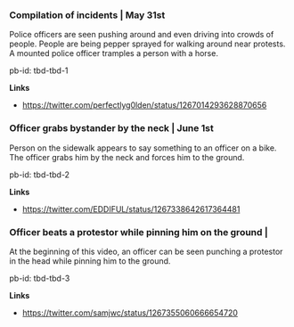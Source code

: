 
### Compilation of incidents | May 31st

Police officers are seen pushing around and even driving into crowds of people. People are being pepper sprayed for walking around near protests. A mounted police officer tramples a person with a horse.

pb-id: tbd-tbd-1

**Links**

* https://twitter.com/perfectlyg0lden/status/1267014293628870656

### Officer grabs bystander by the neck | June 1st

Person on the sidewalk appears to say something to an officer on a bike. The officer grabs him by the neck and forces him to the ground.

pb-id: tbd-tbd-2

**Links**

* https://twitter.com/EDDIFUL/status/1267338642617364481

### Officer beats a protestor while pinning him on the ground |

At the beginning of this video, an officer can be seen punching a protestor in the head while pinning him to the ground.

pb-id: tbd-tbd-3

**Links**

* https://twitter.com/samjwc/status/1267355060666654720
